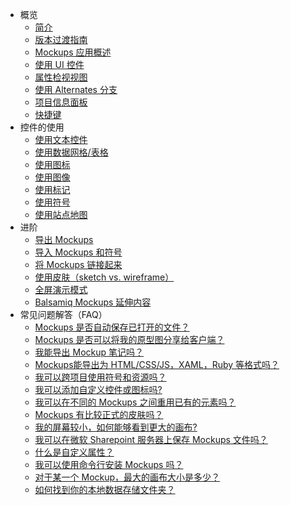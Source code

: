 - 概览
  - [简介](introduction.md)
  - [版本过渡指南](transition.md)
  - [Mockups 应用概述](application-overview.md)
  - [使用 UI 控件](ui-control.md)
  - [属性检视视图](property-inspector.md)
  - [使用 Alternates 分支](alternates.md)
  - [项目信息面板](project-info-panel.md)
  - [快捷键](keyboard-shortcuts.md)
- 控件的使用
  - [使用文本控件](working-with-text.md)
  - [使用数据网格/表格](working-with-datagrid.md)
  - [使用图标](working-with-icons.md)
  - [使用图像](working-with-images.md)
  - [使用标记](working-with-markup.md)
  - [使用符号](working-with-symbols.md)
  - [使用站点地图](working-with-sitemaps.md)
- 进阶
  - [导出 Mockups ](exporting-your-mockups.md)
  - [导入 Mockups 和符号](importing-mockups-symbols.md)
  - [将 Mockups 链接起来](linking-mockups.md)
  - [使用皮肤（sketch vs. wireframe）](working-with-skins.md)
  - [全屏演示模式](full-screen-presentation.md)
  - [Balsamiq Mockups 延伸内容](extensions.md)
- 常见问题解答（FAQ）
  - [Mockups 是否自动保存已打开的文件？](faq-autosave.md)
  - [Mockups 是否可以将我的原型图分享给客户端？](faq-share-prototypes.md)
  - [我能导出 Mockup 笔记吗？](faq-export-notes.md)
  - [Mockups能导出为 HTML/CSS/JS，XAML，Ruby 等格式吗？](faq-exportto-other.md)
  - [我可以跨项目使用符号和资源吗？](faq-across-project.md)
  - [我可以添加自定义控件或图标吗?](faq-add-custom.md)
  - [我可以在不同的 Mockups 之间重用已有的元素吗？](faq-reuse.md)
  - [Mockups 有比较正式的皮肤吗？](faq-formal-skin.md)
  - [我的屏幕较小，如何能够看到更大的画布?](small-screen.md)
  - [我可以在微软 Sharepoint 服务器上保存 Mockups 文件吗？](faq-sharepoint.md)
  - [什么是自定义属性？](faq-custom-properties.md)
  - [我可以使用命令行安装 Mockups 吗？](faq-install-commandline.md)
  - [对于某一个 Mockup，最大的画布大小是多少？](faq-maxcanvas.md)
  - [如何找到你的本地数据存储文件夹？](faq-find-folder.md)

  